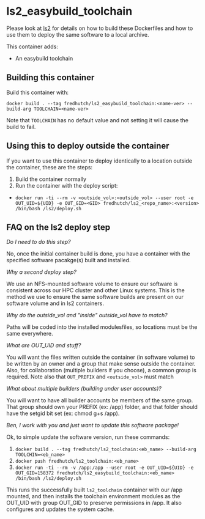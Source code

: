 # ls2_easybuild_toolchain

Please look at [ls2](https://github.com/FredHutch/ls2) for details on how to build these Dockerfiles and how to use them to deploy the same software to a local archive.

This container adds:

* An easybuild toolchain

## Building this container

Build this container with:

`docker build . --tag fredhutch/ls2_easybuild_toolchain:<name-ver> --build-arg TOOLCHAIN=<name-ver>`

Note that `TOOLCHAIN` has no default value and not setting it will cause the build to fail.

## Using this to deploy outside the container

If you want to use this container to deploy identically to a location outside the container, these are the steps:

1. Build the container normally
1. Run the container with the deploy script:
 * `docker run -ti --rm -v <outside_vol>:<outside_vol> --user root -e OUT_UID=${UID} -e OUT_GID=<GID> fredhutch/ls2_<repo_name>:<version> /bin/bash /ls2/deploy.sh`

## FAQ on the ls2 deploy step

*Do I need to do this step?*

No, once the initial container build is done, you have a container with the specified software pacakge(s) built and installed.

*Why a second deploy step?*

We use an NFS-mounted software volume to ensure our software is consistent across our HPC cluster and other Linux systems. This is the method we use to ensure the same software builds are present on our software volume and in ls2 containers.

*Why do the outside_vol and "inside" outside_vol have to match?*

Paths will be coded into the installed modulesfiles, so locations must be the same everywhere.

*What are OUT_UID and stuff?*

You will want the files written outside the container (in software volume) to be written by an owner and a group that make sense outside the container. Also, for collaboration (multiple builders if you choose), a common group is required. Note also that `OUT_PREFIX` and `<outside_vol>` must match

*What about multiple builders (building under user accounts)?*

You will want to have all builder accounts be members of the same group. That group should own your PREFIX (ex: /app) folder, and that folder should have the setgid bit set (ex: chmod g+s /app). 

*Ben, I work with you and just want to update this software package!*

Ok, to simple update the software version, run these commands:

1. `docker build . --tag fredhutch/ls2_toolchain:<eb_name> --build-arg TOOLCHIN=<eb_name>`
1. `docker push fredhutch/ls2_toolchain:<eb_name>`
1. `docker run -ti --rm -v /app:/app --user root -e OUT_UID=${UID} -e OUT_GID=158372 fredhutch/ls2_easybuild_toolchain:<eb_name> /bin/bash /ls2/deploy.sh`

This runs the successfully built `ls2_toolchain` container with our /app mounted, and then installs the toolchain environment modules as the OUT_UID with group OUT_GID to preserve permissions in /app. It also configures and updates the system cache.
